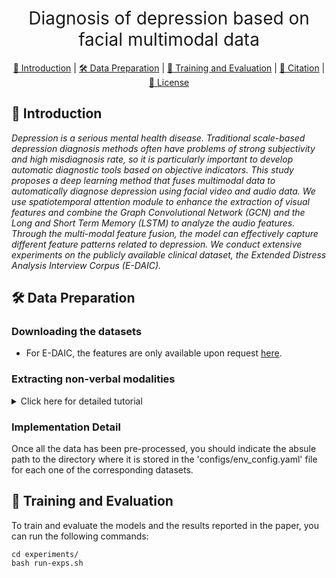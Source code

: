 <h1 align="center"><span style="font-weight:normal">Diagnosis of depression based on facial multimodal data</h1>

<div align="center">
  
[📘 Introduction](#intro) |
[🛠️ Data Preparation](#preparation) |
[💪 Training and Evaluation](#training) |
[📖 Citation](#citation) |
[📝 License](#license)
</div>
<!-- 
<div align="center">  -->

## <a name="intro"></a> 📘 Introduction
*Depression is a serious mental health disease. Traditional scale-based depression diagnosis methods often have problems of strong subjectivity and high misdiagnosis rate, so it is particularly important to develop automatic diagnostic tools based on objective indicators. This study proposes a deep learning method that fuses multimodal data to automatically diagnose depression using facial video and audio data. We use spatiotemporal attention module to enhance the extraction of visual features and combine the Graph Convolutional Network (GCN) and the Long and Short Term Memory (LSTM) to analyze the audio features. Through the multi-modal feature fusion, the model can effectively capture different feature patterns related to depression. We conduct extensive experiments on the publicly available clinical dataset, the Extended Distress Analysis Interview Corpus (E-DAIC).*

## <a name="preparation"></a> 🛠️ Data Preparation

### Downloading the datasets

- For E-DAIC, the features are only available upon request [here](https://dcapswoz.ict.usc.edu/).

### Extracting non-verbal modalities

<details>
<summary> Click here for detailed tutorial </summary>

#### E-DAIC
- To pre-process the DAIC-WOZ features:

```
python3 -m venv venv
source venv/bin/activate
bash ./scripts/feature_extraction/extract-edaic-features.sh
deactivate
```

</details>

### Implementation Detail

Once all the data has been pre-processed, you should indicate the absule path to the directory where it is stored
in the 'configs/env_config.yaml' file for each one of the corresponding datasets.

## <a name="training"></a> 💪 Training and Evaluation
To train and evaluate the models and the results reported in the paper, you can run the following commands:

```
cd experiments/
bash run-exps.sh
```
